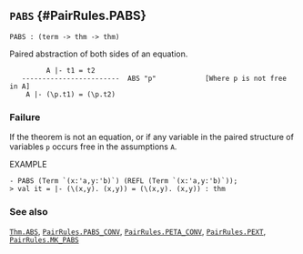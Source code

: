 ## `PABS` {#PairRules.PABS}


```
PABS : (term -> thm -> thm)
```



Paired abstraction of both sides of an equation.


    
             A |- t1 = t2
       ------------------------  ABS "p"            [Where p is not free in A]
        A |- (\p.t1) = (\p.t2)
    



### Failure

If the theorem is not an equation, or if any variable in the paired structure
of variables `p` occurs free in the assumptions `A`.

EXAMPLE
    
    - PABS (Term `(x:'a,y:'b)`) (REFL (Term `(x:'a,y:'b)`));
    > val it = |- (\(x,y). (x,y)) = (\(x,y). (x,y)) : thm
    



### See also

[`Thm.ABS`](#Thm.ABS), [`PairRules.PABS_CONV`](#PairRules.PABS_CONV), [`PairRules.PETA_CONV`](#PairRules.PETA_CONV), [`PairRules.PEXT`](#PairRules.PEXT), [`PairRules.MK_PABS`](#PairRules.MK_PABS)

